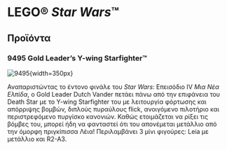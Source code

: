 # LEGO® *Star Wars*™
## Προϊόντα
### 9495 Gold Leader’s Y-wing Starfighter™

![9495](https://www.lego.com/cdn/product-assets/product.img.pri/9495_prod.jpg){width=350px}

Αναπαριστώντας το έντονο φινάλε του *Star Wars*: Επεισόδιο IV *Μια Νέα Ελπίδα*, ο Gold Leader Dutch Vander πετάει πάνω από την επιφάνεια του Death Star με το Y-wing Starfighter του με λειτουργία φόρτωσης και απόρριψης βομβών, διπλούς πυραύλους flick, ανοιγόμενο πιλοτήριο και περιστρεφόμενο πυργίσκο κανονιών. Καθώς ετοιμάζεται να ρίξει τις βόμβες του, μπορεί ήδη να φανταστεί ότι του απονέμεται μετάλλιο από την όμορφη πριγκίπισσα Λέια! Περιλαμβάνει 3 μίνι φιγούρες: Leia με μετάλλιο και R2-A3.